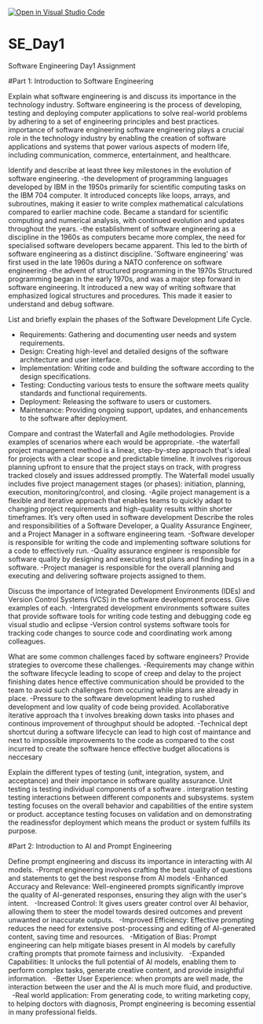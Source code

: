 [![Open in Visual Studio Code](https://classroom.github.com/assets/open-in-vscode-2e0aaae1b6195c2367325f4f02e2d04e9abb55f0b24a779b69b11b9e10269abc.svg)](https://classroom.github.com/online_ide?assignment_repo_id=18494802&assignment_repo_type=AssignmentRepo)
# SE_Day1
Software Engineering Day1 Assignment

#Part 1: Introduction to Software Engineering

Explain what software engineering is and discuss its importance in the technology industry.
Software engineering is the process of developing, testing and deploying computer applications to solve real-world problems by adhering to a set of engineering principles and best practices. 
importance of software engineering
software engineering plays a crucial role in the technology industry by enabling the creation of software applications and systems that power various aspects of modern life, including communication, commerce, entertainment, and healthcare.

Identify and describe at least three key milestones in the evolution of software engineering.
-the development of programming languages developed by IBM in the 1950s primarily for scientific computing tasks on the IBM 704 computer. 
It introduced concepts like loops, arrays, and subroutines, making it easier to write complex mathematical calculations compared to earlier machine code. 
Became a standard for scientific computing and numerical analysis, with continued evolution and updates throughout the years. 
-the establishment of software engineering as a discipline in the 1960s  as computers became more complex, the need for specialised software developers became apparent. This led to the birth of software engineering as a distinct discipline. 'Software engineering' was first used in the late 1960s during a NATO conference on software engineering
-the advent of structured programming in the 1970s Structured programming began in the early 1970s, and was a major step forward in software engineering. It introduced a new way of writing software that emphasized logical structures and procedures. This made it easier to understand and debug software. 

List and briefly explain the phases of the Software Development Life Cycle.
- Requirements: Gathering and documenting user needs and system requirements.
- Design: Creating high-level and detailed designs of the software architecture and user interface.
- Implementation: Writing code and building the software according to the design specifications.
- Testing: Conducting various tests to ensure the software meets quality standards and functional requirements.
- Deployment: Releasing the software to users or customers.
- Maintenance: Providing ongoing support, updates, and enhancements to the software after deployment.

Compare and contrast the Waterfall and Agile methodologies. Provide examples of scenarios where each would be appropriate.
-the waterfall project management method is a linear, step-by-step approach that's ideal for projects with a clear scope and predictable timeline. It involves rigorous planning upfront to ensure that the project stays on track, with progress tracked closely and issues addressed promptly. The Waterfall model usually includes five project management stages (or phases): initiation, planning, execution, monitoring/control, and closing.
-Agile project management is a flexible and iterative approach that enables teams to quickly adapt to changing project requirements and 
high-quality results within shorter timeframes. It’s very often used in software development
Describe the roles and responsibilities of a Software Developer, a Quality Assurance Engineer, and a Project Manager in a software engineering team.
-Software developer is responsible for writing the code and implementing software solutions for a code to effectively run.
-Quality assurance engineer is responsible for software quality by designing and executing test plans and finding bugs in a software.
-Project manager is responsible for the overall planning and executing and delivering software projects assigned to them.

Discuss the importance of Integrated Development Environments (IDEs) and Version Control Systems (VCS) in the software development process. Give examples of each.
-Intergrated development environments software suites that provide software tools for writing code testing and debugging code eg visual studio and eclipse
-Version control systems software tools for tracking code changes to source code and coordinating work among colleagues.

What are some common challenges faced by software engineers? Provide strategies to overcome these challenges.
-Requirements may change within the software lifecycle leading to scope of creep and delay to the project finishing dates hence effective communication should be provided to the team to avoid such challenges from occuring while plans are already in place.
-Pressure to the software development leading to rushed development and low quality of code being provided. Acollaborative iterative approach tha t involves breaking down tasks into phases and continous improvement of throughput should be adopted.
-Technical dept shortcut during a software lifecycle can lead to high cost of maintance and next to impossible improvements to the code as compared to the cost incurred to create the software hence effective budget allocations is neccesary

Explain the different types of testing (unit, integration, system, and acceptance) and their importance in software quality assurance.
Unit testing is testing individual components of a software .
intergration testing testing interactions between different components and subsystems.
system testing focuses on the overall behavior and capabilities of the entire system or product.
acceptance testing focuses on validation and on demonstrating the readinessfor deployment which means the product or system fulfills its purpose.

#Part 2: Introduction to AI and Prompt Engineering

Define prompt engineering and discuss its importance in interacting with AI models.
-Prompt engineering involves crafting the best quality of questions and statements to get the best response from AI models 
-Enhanced Accuracy and Relevance: Well-engineered prompts significantly improve the quality of AI-generated responses, ensuring they align with the user's intent.   
-Increased Control: It gives users greater control over AI behavior, allowing them to steer the model towards desired outcomes and prevent unwanted or inaccurate outputs.   
-Improved Efficiency: Effective prompting reduces the need for extensive post-processing and editing of AI-generated content, saving time and resources.   
-Mitigation of Bias: Prompt engineering can help mitigate biases present in AI models by carefully crafting prompts that promote fairness and inclusivity.   
-Expanded Capabilities: It unlocks the full potential of AI models, enabling them to perform complex tasks, generate creative content, and provide insightful information.   
-Better User Experience: when prompts are well made, the interaction between the user and the AI is much more fluid, and productive.   
-Real world application: From generating code, to writing marketing copy, to helping doctors with diagnosis, Prompt engineering is becoming essential in many professional fields.


